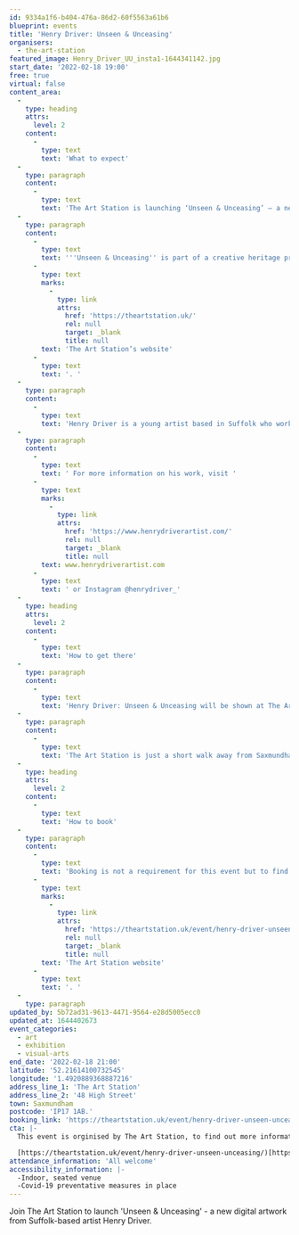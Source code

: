 ```yaml
---
id: 9334a1f6-b404-476a-86d2-60f5563a61b6
blueprint: events
title: 'Henry Driver: Unseen & Unceasing'
organisers:
  - the-art-station
featured_image: Henry_Driver_UU_insta1-1644341142.jpg
start_date: '2022-02-18 19:00'
free: true
virtual: false
content_area:
  -
    type: heading
    attrs:
      level: 2
    content:
      -
        type: text
        text: 'What to expect'
  -
    type: paragraph
    content:
      -
        type: text
        text: 'The Art Station is launching ‘Unseen & Unceasing’ – a new digital work by artist Henry Driver. '
  -
    type: paragraph
    content:
      -
        type: text
        text: '''Unseen & Unceasing'' is part of a creative heritage project that began last year when The Art Station opened areas of the old Saxmundham telephone exchange to the public for the first time to celebrate the historical significance of Saxmundham as a former hub for connectivity in Suffolk. Taking inspiration from this project, artist Henry Driver has created a new digital artwork which will be launched at The Art Station. ''Unseen and Unceasing'' is an awe-inspiring digital immersive experience, inviting the viewer to explore incredibly vivid and complex visual environments, and discover more about the nature of connectivity. Following the launch, the piece will also be hosted online to view via '
      -
        type: text
        marks:
          -
            type: link
            attrs:
              href: 'https://theartstation.uk/'
              rel: null
              target: _blank
              title: null
        text: 'The Art Station’s website'
      -
        type: text
        text: '. '
  -
    type: paragraph
    content:
      -
        type: text
        text: 'Henry Driver is a young artist based in Suffolk who works with digital media to connect us to the environment and present responses to climate change. He has shown work across the UK and internationally.'
  -
    type: paragraph
    content:
      -
        type: text
        text: ' For more information on his work, visit '
      -
        type: text
        marks:
          -
            type: link
            attrs:
              href: 'https://www.henrydriverartist.com/'
              rel: null
              target: _blank
              title: null
        text: www.henrydriverartist.com
      -
        type: text
        text: ' or Instagram @henrydriver_'
  -
    type: heading
    attrs:
      level: 2
    content:
      -
        type: text
        text: 'How to get there'
  -
    type: paragraph
    content:
      -
        type: text
        text: 'Henry Driver: Unseen & Unceasing will be shown at The Art Station on 48 High Street in Saxmundham.'
  -
    type: paragraph
    content:
      -
        type: text
        text: 'The Art Station is just a short walk away from Saxmundham train station or, if you''re travelling by car, there is parking at the front of the building.'
  -
    type: heading
    attrs:
      level: 2
    content:
      -
        type: text
        text: 'How to book'
  -
    type: paragraph
    content:
      -
        type: text
        text: 'Booking is not a requirement for this event but to find out more information then please visit '
      -
        type: text
        marks:
          -
            type: link
            attrs:
              href: 'https://theartstation.uk/event/henry-driver-unseen-unceasing/'
              rel: null
              target: _blank
              title: null
        text: 'The Art Station website'
      -
        type: text
        text: '. '
  -
    type: paragraph
updated_by: 5b72ad31-9613-4471-9564-e28d5005ecc0
updated_at: 1644402673
event_categories:
  - art
  - exhibition
  - visual-arts
end_date: '2022-02-18 21:00'
latitude: '52.21614100732545'
longitude: '1.4920889368887216'
address_line_1: 'The Art Station'
address_line_2: '48 High Street'
town: Saxmundham
postcode: 'IP17 1AB.'
booking_link: 'https://theartstation.uk/event/henry-driver-unseen-unceasing/'
cta: |-
  This event is orginised by The Art Station, to find out more information then please visit the website:

  [https://theartstation.uk/event/henry-driver-unseen-unceasing/)[https://theartstation.uk/event/henry-driver-unseen-unceasing/]
attendance_information: 'All welcome'
accessibility_information: |-
  -Indoor, seated venue
  -Covid-19 preventative measures in place
---
```

Join The Art Station to launch 'Unseen & Unceasing' - a new digital artwork from Suffolk-based artist Henry Driver.